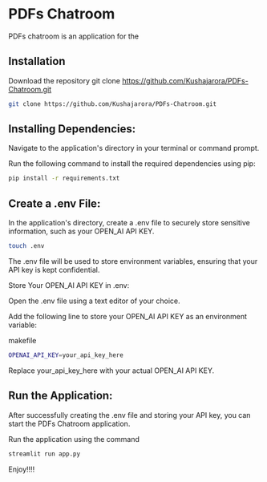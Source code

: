# PDFs Chatroom

PDFs chatroom is an application for the 
## Installation
Download the repository 
git clone https://github.com/Kushajarora/PDFs-Chatroom.git


```bash
git clone https://github.com/Kushajarora/PDFs-Chatroom.git
```

## Installing Dependencies:
Navigate to the application's directory in your terminal or command prompt.

Run the following command to install the required dependencies using pip:


```bash
pip install -r requirements.txt
```

## Create a .env File:
In the application's directory, create a .env file to securely store sensitive information, such as your OPEN_AI API KEY.
```bash
touch .env
```
The .env file will be used to store environment variables, ensuring that your API key is kept confidential.

Store Your OPEN_AI API KEY in .env:

Open the .env file using a text editor of your choice.

Add the following line to store your OPEN_AI API KEY as an environment variable:

makefile
```bash
OPENAI_API_KEY=your_api_key_here
```
Replace your_api_key_here with your actual OPEN_AI API KEY.

## Run the Application:
After successfully creating the .env file and storing your API key, you can start the PDFs Chatroom application.

Run the application using the command
```bash
streamlit run app.py
```

Enjoy!!!!
